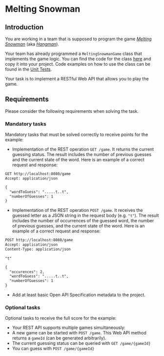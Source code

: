 # Melting Snowman

## Introduction

You are working in a team that is supposed to program the game [*Melting Snowman*](https://www.hanginghyena.com/snowman) (aka [*Hangman*](https://en.wikipedia.org/wiki/Hangman_(game))).

Your team has already programmed a `MeltingSnowmanGame` class that implements the game logic. You can find the code for the class [here](logic/MeltingSnowmanGame.cs) and copy it into your project. Code examples on how to use the class can be found in the [Unit Tests](logic.tests/MeltingSnowmanGameTests.cs).

Your task is to implement a RESTful Web API that allows you to play the game.

## Requirements

Please consider the following requirements when solving the task.

### Mandatory tasks

Mandatory tasks that must be solved correctly to receive points for the example:

* Implementation of the REST operation `GET /game`. It returns the current guessing status. The result includes the number of previous guesses and the current state of the word. Here is an example of a correct request and response:

```txt
GET http://localhost:8080/game  
Accept: application/json  
```  
  
```txt  
{  
  "wordToGuess": ".....t..t",  
  "numberOfGuesses": 1  
}  
```  
  
* Implementation of the REST operation `POST /game`. It receives the guessed letter as a JSON string in the request body (e.g. `"t"`). The result includes the number of occurrences of the guessed word, the number of previous guesses, and the current state of the word. Here is an example of a correct request and response:  
  
```txt  
POST http://localhost:8080/game  
Accept: application/json  
Content-Type: application/json  
  
"t"  
```  
  
```txt  
{  
  "occurences": 2,  
  "wordToGuess": ".....t..t",  
  "numberOfGuesses": 1  
}  
```  
  
* Add at least basic Open API Specification metadata to the project.  
  
### Optional tasks  
  
Optional tasks to receive the full score for the example:  
  
* Your REST API supports multiple games simultaneously:  
* A new game can be started with `POST /game`. This Web API method returns a `gameId` (can be generated arbitrarily).  
* The current guessing status can be queried with `GET /game/{gameId}`  
* You can guess with `POST /game/{gameId}`
